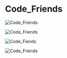 # Code_Friends


![Code_Friends](https://media.tenor.com/jkOCtI7TwRIAAAAM/sworsy-code.gif)

![Code_Friends](https://media.tenor.com/F0JE157P1loAAAAM/mio-akiyama-computer.gif)

![Code_Fiends](https://media.tenor.com/vMS8fFQR0OAAAAAM/anime-computer.gif)

![Code_Friends](https://media.tenor.com/KMFQut1j8KwAAAAM/scaler-create-impact.gif)
